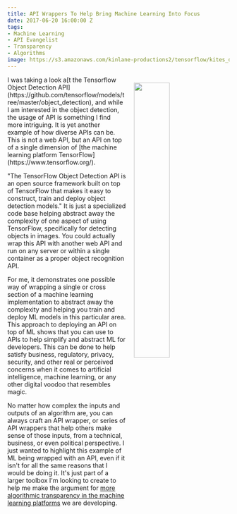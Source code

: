 ```yaml
---
title: API Wrappers To Help Bring Machine Learning Into Focus
date: 2017-06-20 16:00:00 Z
tags:
- Machine Learning
- API Evangelist
- Transparency
- Algorithms
image: https://s3.amazonaws.com/kinlane-productions2/tensorflow/kites_detections_output.jpg
---
```


<p><img src="https://s3.amazonaws.com/kinlane-productions2/tensorflow/kites_detections_output.jpg" align="right" width="40%" style="padding: 15px;" /></p>I was taking a look a[t the Tensorflow Object Detection API](https://github.com/tensorflow/models/tree/master/object_detection), and while I am interested in the object detection, the usage of API is something I find more intriguing. It is yet another example of how diverse APIs can be. This is not a web API, but an API on top of a single dimension of [the machine learning platform TensorFlow](https://www.tensorflow.org/).

"The TensorFlow Object Detection API is an open source framework built on top of TensorFlow that makes it easy to construct, train and deploy object detection models." It is just a specialized code base helping abstract away the complexity of one aspect of using TensorFlow, specifically for detecting objects in images. You could actually wrap this API with another web API and run on any server or within a single container as a proper object recognition API.

For me, it demonstrates one possible way of wrapping a single or cross section of a machine learning implementation to abstract away the complexity and helping you train and deploy ML models in this particular area. This approach to deploying an API on top of ML shows that you can use to APIs to help simplify and abstract ML for developers. This can be done to help satisfy business, regulatory, privacy, security, and other real or perceived concerns when it comes to artificial intelligence, machine learning, or any other digital voodoo that resembles magic. 

No matter how complex the inputs and outputs of an algorithm are, you can always craft an API wrapper, or series of API wrappers that help others make sense of those inputs, from a technical, business, or even political perspective. I just wanted to highlight this example of ML being wrapped with an API, even if it isn't for all the same reasons that I would be doing it. It's just part of a larger toolbox I'm looking to create to help me make the argument for [more algorithmic transparency in the machine learning platforms](http://apievangelist.com/2016/08/04/pushing-for-more-algorithmic-transparency-using-apis/) we are developing.